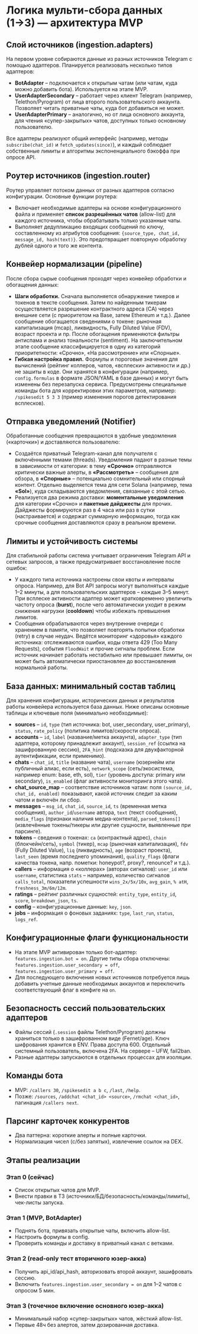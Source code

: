 # Логика мульти-сбора данных (1→3) — архитектура MVP

## Слой источников (ingestion.adapters)

На первом уровне собираются данные из разных источников Telegram с помощью адаптеров. Планируется реализовать несколько типов адаптеров:

- **BotAdapter** – подключается к открытым чатам (или чатам, куда можно добавить бота). Используется на этапе MVP.
- **UserAdapterSecondary** – работает через клиент Telegram (например, Telethon/Pyrogram) от лица второго пользовательского аккаунта. Позволяет читать приватные чаты, куда бот добавиться не может.
- **UserAdapterPrimary** – аналогично, но от лица основного аккаунта, для чтения «супер-закрытых» чатов, доступных только основному пользователю.

Все адаптеры реализуют общий интерфейс (например, методы `subscribe(chat_id)` и `fetch_updates(since)`), и каждый соблюдает собственные лимиты и алгоритмы экспоненциального бэкоффа при опросе API.

## Роутер источников (ingestion.router)

Роутер управляет потоком данных от разных адаптеров согласно конфигурации. Основные функции роутера:

- Включает необходимые адаптеры на основе конфигурационного файла и применяет **список разрешённых чатов** (allow-list) для каждого источника, чтобы обрабатывать только указанные чаты.
- Выполняет дедупликацию входящих сообщений по ключу, составленному из атрибутов сообщения: `{source_type, chat_id, message_id, hash(text)}`. Это предотвращает повторную обработку дублей одного и того же контента.

## Конвейер нормализации (pipeline)

После сбора сырые сообщения проходят через конвейер обработки и обогащения данных:

- **Шаги обработки.** Сначала выполняется обнаружение тикеров и токенов в тексте сообщения. Затем по найденным тикерам осуществляется разрешение контрактного адреса (CA) через внешние сети (с приоритетом на Base, затем Ethereum и т.д.). Далее сообщение обогащается сведениями о токене: рыночная капитализация (mcap), ликвидность, Fully Diluted Value (FDV), возраст проекта и пр. После обогащения применяются фильтры антиспама и анализ тональности (sentiment). На заключительном этапе сообщение классифицируется в одну из категорий приоритетности: «Срочно», «На рассмотрение» или «Спорные».
- **Гибкая настройка правил.** Формулы и пороговые значения для вычислений (рейтинг коллеров, чатов, «всплески» активности и др.) не зашиты в коде. Они хранятся в конфигурации (например, `config.formulas` в формате JSON/YAML в базе данных) и могут быть изменены без перезапуска сервиса. Предусмотрены специальные команды бота для корректировки этих параметров, например: `/spikesedit 5 3 3` (пример изменения порогов детектирования всплесков).

## Отправка уведомлений (Notifier)

Обработанные сообщения превращаются в удобные уведомления («карточки») и доставляются пользователю:

- Создаётся приватный Telegram-канал для получателя с включёнными темами (threads). Уведомления падают в разные темы в зависимости от категории: в тему **«Срочно»** отправляются критически важные алерты, в **«Рассмотреть»** – сообщения для обзора, в **«Спорные»** – потенциально сомнительный или спорный контент. Отдельно выделяется тема для сети Solana (например, тема **«Sol»**), куда складываются уведомления, связанные с этой сетью.
- Реализуется два режима доставки: **моментальные уведомления** для категории «Срочно» и **пакетные дайджесты** для прочих. Дайджесты формируются раз в 4 часа или раз в сутки (настраивается) и содержат суммарную информацию, тогда как срочные сообщения доставляются сразу в реальном времени.

## Лимиты и устойчивость системы

Для стабильной работы система учитывает ограничения Telegram API и сетевых запросов, а также предусматривает восстановление после ошибок:

- У каждого типа источника настроены свои квоты и интервалы опроса. Например, для Bot API запросы могут выполняться каждые 1–2 минуты, а для пользовательских адаптеров – каждые 3–5 минут. При всплеске активности адаптер может кратковременно увеличить частоту опроса (**burst**), после чего автоматически уходит в режим снижения нагрузки (**cooldown**) чтобы избежать превышения лимитов.
- Сообщения обрабатываются через внутренние очереди с хранением в памяти, что позволяет повторять попытки обработки (retry) в случае неудач. Ведётся мониторинг «здоровья» каждого источника: отслеживаются ошибки, коды ответа 429 (Too Many Requests), события `FloodWait` и прочие сигналы проблем. Если источник начинает работать нестабильно или превышает лимиты, он может быть автоматически приостановлен до восстановления нормальной работы.

## База данных: минимальный состав таблиц

Для хранения конфигурации, исторических данных и результатов работы конвейера используется база данных. Ниже описаны основные таблицы и ключевые поля (минимально необходимые):

- **sources** – `id`, `type` (тип источника: bot, user_secondary, user_primary), `status`, `rate_policy` (политика лимитов/скорости опроса).
- **accounts** – `id`, `label` (название/метка аккаунта), `adapter_type` (тип адаптера, которому принадлежит аккаунт), `session_ref` (ссылка на зашифрованную сессию), `2FA_hint` (подсказка для двухфакторной аутентификации, если применимо).
- **chats** – `chat_id`, `title` (название чата), `username` (юзернейм или публичный алиас, если есть), `network_scope` (сеть/экосистема, например enum: base, eth, sol), `tier` (уровень доступа: primary или secondary), `is_enabled` (флаг активности мониторинга этого чата).
- **chat_source_map** – соответствие источников чатам: поля `(source_id, chat_id, enabled)` показывают, какой источник следит за каким чатом и включён ли сбор.
- **messages** – `msg_id`, `chat_id`, `source_id`, `ts` (временная метка сообщения), `author_id`/`username` автора, `text` (текст сообщения), `media_flags` (признаки наличия медиа-контента), `parsed_tokens[]` (извлечённые токены/тикеры или другие сущности, выявленные при парсинге).
- **tokens** – сведения о токенах: `ca` (контрактный адрес), `chain` (блокчейн/сеть), `symbol` (тикер), `mcap` (рыночная капитализация), `fdv` (Fully Diluted Value), `liq` (ликвидность), `age` (возраст проекта), `last_seen` (время последнего упоминания), `quality_flags` (флаги качества токена, напр. пометки: honeypot?, proxy?, renounce? и т.д.).
- **callers** – информация о «коллерах» (авторах сигналов): `user_id` или `username`, статистика `stats` – например, количество сигналов `calls_total`, показатели успешности `wins_2x/5x/10x`, `avg_gain`, `% atH`, `freshness_3m/6m/12m`.
- **ratings** – рейтинг различных сущностей: `entity_type`, `entity_id`, `score`, `breakdown_json`, `ts`.
- **config** – конфигурационные данные: `key`, `json`.
- **jobs** – информация о фоновых заданиях: `type`, `last_run`, `status`, `logs_ref`.

## Конфигурационные флаги функциональности

- На этапе MVP активирован только бот-адаптер: `features.ingestion.bot = on`. Другие типы сбора отключены: `features.ingestion.user_secondary = off`, `features.ingestion.user_primary = off`.
- Для последующего включения новых источников потребуется лишь добавить учетные данные необходимых аккаунтов и переключить соответствующий флаг в конфиге на `on`.

## Безопасность сессий пользовательских адаптеров

- Файлы сессий (`.session` файлы Telethon/Pyrogram) должны храниться только в зашифрованном виде (Fernet/age). Ключ шифрования хранится в ENV. Права доступа 600. Отдельный системный пользователь, включена 2FA. На сервере – UFW, fail2ban.
- Разные адаптеры запускаются в отдельных процессах для изоляции.

## Команды бота

- MVP: `/callers 30`, `/spikesedit a b c`, `/last`, `/help`.
- Позже: `/sources`, `/addchat <chat_id> <source>`, `/rmchat <chat_id>`, пагинация `/callers next`.

## Парсинг карточек конкурентов

- Два паттерна: короткие алерты и полные карточки.
- Нормализация чисел (с/без запятых), извлечение ссылок на DEX.

## Этапы реализации

### Этап 0 (сейчас)

- Список открытых чатов для MVP.
- Внести правки в ТЗ (источники/БД/безопасность/команды/лимиты), чек-листы запуска.

### Этап 1 (MVP, BotAdapter)

- Поднять бота, привязать открытые чаты, включить allow-list.
- Настроить формулы в config.
- Проверить команды и доставку в приватный канал с ветками.

### Этап 2 (read-only тест вторичного юзер-акка)

- Получить api_id/api_hash, авторизовать второй аккаунт, зашифровать сессию.
- Включить `features.ingestion.user_secondary = on` для 1–2 чатов с опросом 5 мин.

### Этап 3 (точечное включение основного юзер-акка)

- Минимальный набор «супер-закрытых» чатов, жёсткий allow-list.
- Первые 48ч без алертов, затем дозированная доставка.
